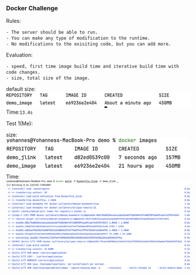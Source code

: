 ### Docker Challenge

Rules:

    - The server should be able to run.
    - You can make any type of modification to the runtime.
    - No modifications to the exisiting code, but you can add more.

Evaluation:
    
    - speed, first time image build time and iterative build time with code changes.
    - size, total size of the image.

default size:
![Screenshot 2024-03-01 at 12.01.07 PM.png](Screenshots%2FScreenshot%202024-03-01%20at%2012.01.07%20PM.png)
Time:`13.4s`

Test 1(Me):

size:
![Screenshot 2024-03-02 at 8.55.42 AM.png](Screenshots%2FScreenshot%202024-03-02%20at%208.55.42%20AM.png)
Time:
![Screenshot 2024-03-02 at 8.55.33 AM.png](Screenshots%2FScreenshot%202024-03-02%20at%208.55.33%20AM.png)